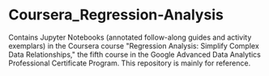 # Coursera_Regression-Analysis
Contains Jupyter Notebooks (annotated follow-along guides and activity exemplars) in the Coursera course "Regression Analysis: Simplify Complex Data Relationships," the fifth course in the Google Advanced Data Analytics Professional Certificate Program. This repository is mainly for reference.
